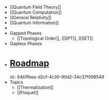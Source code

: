 - [[Quantum Field Theory]]
- [[Quantum Computation]]
- [[General Relativity]]
- [[Quantum Information]]
-
- Gapped Phases
	- [[Topological Order]], [[SPT]], [[SET]]
- Gapless Phases
- # [Roadmap](((64b4848d-61f3-49c7-afa7-073d867798c2)))
  id:: 64b1fbea-d2cf-4c30-90d2-34c37f098549
- Topics
	- [[Thermalization]]
	- [[Floquet]]